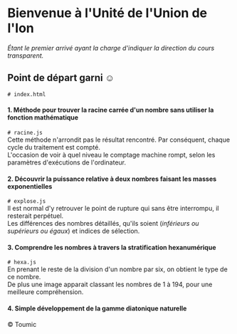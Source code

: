 # Bienvenue à l'Unité de l'Union de l'Ion
_Étant le premier arrivé ayant la charge d'indiquer la direction du cours transparent._
## Point de départ garni ☺
`# index.html`
#### 1. Méthode pour trouver la racine carrée d'un nombre sans utiliser la fonction mathématique
`# racine.js`<br>
Cette méthode n'arrondit pas le résultat rencontré. Par conséquent, chaque cycle du traitement est compté.<br>
L'occasion de voir à quel niveau le comptage machine rompt, selon les paramètres d'exécutions de l'ordinateur.<br>
#### 2. Découvrir la puissance relative à deux nombres faisant les masses exponentielles
`# explose.js`<br>
Il est normal d'y retrouver le point de rupture qui sans être interrompu, il resterait perpétuel.<br>
Les différences des nombres détaillés, qu'ils soient (_inférieurs ou supérieurs ou égaux_) et indices de sélection.<br>
#### 3. Comprendre les nombres à travers la stratification hexanumérique
`# hexa.js`<br>
En prenant le reste de la division d'un nombre par six, on obtient le type de ce nombre.<br>
De plus une image apparait classant les nombres de 1 à 194, pour une meilleure compréhension.<br>
#### 4. Simple développement de la gamme diatonique naturelle










© Toumic
